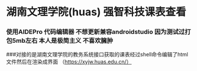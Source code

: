 # 湖南文理学院(huas) 强智科技课表查看
### 使用AIDEPro 代码编辑器 不想更新兼容androidstudio 因为测试过打包5mb左右 本人是极简主义 不喜欢臃肿
###对接的是湖南文理学院的教务系统接口获取的课表经过shell命令编辑了html文件然后在渲染成界面 （https://xyjw.huas.edu.cn/）
